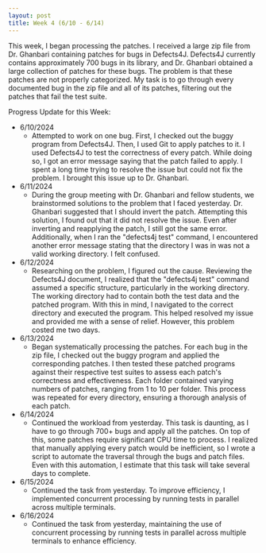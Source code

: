 ```yaml
---
layout: post
title: Week 4 (6/10 - 6/14)
---
```


This week, I began processing the patches.  I received a large zip file from Dr. Ghanbari containing patches for bugs in Defects4J.  Defects4J currently contains approximately 700 bugs in its library, and Dr. Ghanbari obtained a large collection of patches for these bugs.  The problem is that these patches are not properly categorized.  My task is to go through every documented bug in the zip file and all of its patches, filtering out the patches that fail the test suite.  

Progress Update for this Week:

  - 6/10/2024
      - Attempted to work on one bug.  First, I checked out the buggy program from Defects4J.  Then, I used Git to apply patches to it.  I used Defects4J to test the correctness of every patch. While doing so, I got an error message saying that the patch failed to apply. I spent a long time trying to resolve the issue but could not fix the problem. I brought this issue up to Dr. Ghanbari.
  - 6/11/2024
      - During the group meeting with Dr. Ghanbari and fellow students, we brainstormed solutions to the problem that I faced yesterday.  Dr. Ghanbari suggested that I should invert the patch.  Attempting this solution, I found out that it did not resolve the issue. Even after inverting and reapplying the patch, I still got the same error. Additionally, when I ran the "defects4j test" command, I encountered another error message stating that the directory I was in was not a valid working directory. I felt confused.
  - 6/12/2024
      - Researching on the problem, I figured out the cause. Reviewing the Defects4J document, I realized that the "defects4j test" command assumed a specific structure, particularly in the working directory.  The working directory had to contain both the test data and the patched program.  With this in mind, I navigated to the correct directory and executed the program.  This helped resolved my issue and provided me with a sense of relief.  However, this problem costed me two days.         
  - 6/13/2024
      - Began systematically processing the patches. For each bug in the zip file, I checked out the buggy program and applied the corresponding patches. I then tested these patched programs against their respective test suites to assess each patch's correctness and effectiveness. Each folder contained varying numbers of patches, ranging from 1 to 10 per folder. This process was repeated for every directory, ensuring a thorough analysis of each patch.
  - 6/14/2024
      - Continued the workload from yesterday. This task is daunting, as I have to go through 700+ bugs and apply all the patches. On top of this, some patches require significant CPU time to process. I realized that manually applying every patch would be inefficient, so I wrote a script to automate the traversal through the bugs and patch files. Even with this automation, I estimate that this task will take several days to complete.
  - 6/15/2024
      - Continued the task from yesterday. To improve efficiency, I implemented concurrent processing by running tests in parallel across multiple terminals.
  - 6/16/2024
      - Continued the task from yesterday, maintaining the use of concurrent processing by running tests in parallel across multiple terminals to enhance efficiency.
  
